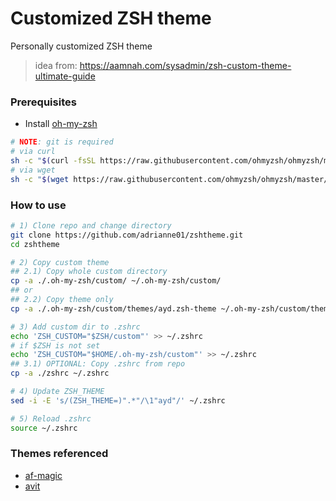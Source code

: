 # Customized ZSH theme
Personally customized ZSH theme
>idea from: https://aamnah.com/sysadmin/zsh-custom-theme-ultimate-guide

### Prerequisites
- Install [oh-my-zsh](https://ohmyz.sh/#install)
```bash
# NOTE: git is required
# via curl
sh -c "$(curl -fsSL https://raw.githubusercontent.com/ohmyzsh/ohmyzsh/master/tools/install.sh)"
# via wget
sh -c "$(wget https://raw.githubusercontent.com/ohmyzsh/ohmyzsh/master/tools/install.sh -O -)"
```

### How to use
```bash
# 1) Clone repo and change directory
git clone https://github.com/adrianne01/zshtheme.git
cd zshtheme

# 2) Copy custom theme
## 2.1) Copy whole custom directory
cp -a ./.oh-my-zsh/custom/ ~/.oh-my-zsh/custom/
## or
## 2.2) Copy theme only
cp -a ./.oh-my-zsh/custom/themes/ayd.zsh-theme ~/.oh-my-zsh/custom/themes/

# 3) Add custom dir to .zshrc
echo 'ZSH_CUSTOM="$ZSH/custom"' >> ~/.zshrc
# if $ZSH is not set
echo 'ZSH_CUSTOM="$HOME/.oh-my-zsh/custom"' >> ~/.zshrc
## 3.1) OPTIONAL: Copy .zshrc from repo
cp -a ./zshrc ~/.zshrc

# 4) Update ZSH_THEME
sed -i -E 's/(ZSH_THEME=)".*"/\1"ayd"/' ~/.zshrc

# 5) Reload .zshrc
source ~/.zshrc
```

### Themes referenced
- [af-magic](https://github.com/ohmyzsh/ohmyzsh/wiki/Themes#af-magic)
- [avit](https://github.com/ohmyzsh/ohmyzsh/wiki/Themes#avit)
